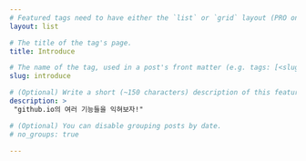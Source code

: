 ```yaml
---
# Featured tags need to have either the `list` or `grid` layout (PRO only).
layout: list

# The title of the tag's page.
title: Introduce

# The name of the tag, used in a post's front matter (e.g. tags: [<slug>]).
slug: introduce

# (Optional) Write a short (~150 characters) description of this featured tag.
description: >
 "github.io의 여러 기능들을 익혀보자!"

# (Optional) You can disable grouping posts by date.
# no_groups: true

---
```


